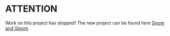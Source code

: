 # ATTENTION
Work on this project has stopped! The new project can be found here [Doom and Gloom](https://github.com/jamesyeap/doom_and_gloom).